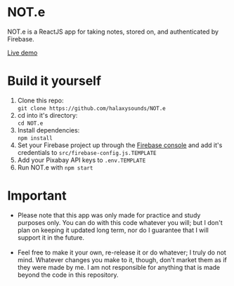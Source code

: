 # NOT.e

NOT.e is a ReactJS app for taking notes, stored on, and authenticated by Firebase.

[Live demo](https://ismaelduraes.github.io)

# Build it yourself

1.  Clone this repo:
    <br/>
    `git clone https://github.com/halaxysounds/NOT.e`
2.  cd into it's directory:
    <br/>
    `cd NOT.e`
3.  Install dependencies:
    <br/>
    `npm install`
4.  Set your Firebase project up through the [Firebase console](https://console.firebase.google.com/) and add it's credentials to `src/firebase-config.js.TEMPLATE`
5.  Add your Pixabay API keys to `.env.TEMPLATE`
6.  Run NOT.e with `npm start`

# Important

-   Please note that this app was only made for practice and study purposes only. You can do with this code whatever you will; but I don't plan on keeping it updated long term, nor do I guarantee that I will support it in the future.
    <br/>
    <br/>
-   Feel free to make it your own, re-release it or do whatever; I truly do not mind. Whatever changes you make to it, though, don't market them as if they were made by me. I am not responsible for anything that is made beyond the code in this repository.
